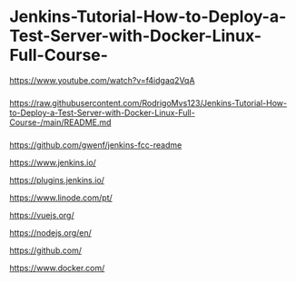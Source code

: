 # Jenkins-Tutorial-How-to-Deploy-a-Test-Server-with-Docker-Linux-Full-Course-

https://www.youtube.com/watch?v=f4idgaq2VqA

###
https://raw.githubusercontent.com/RodrigoMvs123/Jenkins-Tutorial-How-to-Deploy-a-Test-Server-with-Docker-Linux-Full-Course-/main/README.md
###

https://github.com/gwenf/jenkins-fcc-readme

https://www.jenkins.io/

https://plugins.jenkins.io/

https://www.linode.com/pt/

https://vuejs.org/

https://nodejs.org/en/

https://github.com/

https://www.docker.com/

